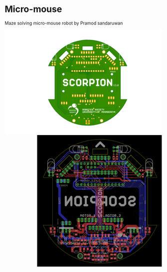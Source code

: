 # Micro-mouse
Maze solving micro-mouse robot by Pramod sandaruwan

<img align="left" img src="./media/pcb.png" width="600"/> <img align="right" img src="./media/layout.png" width="400"/>
